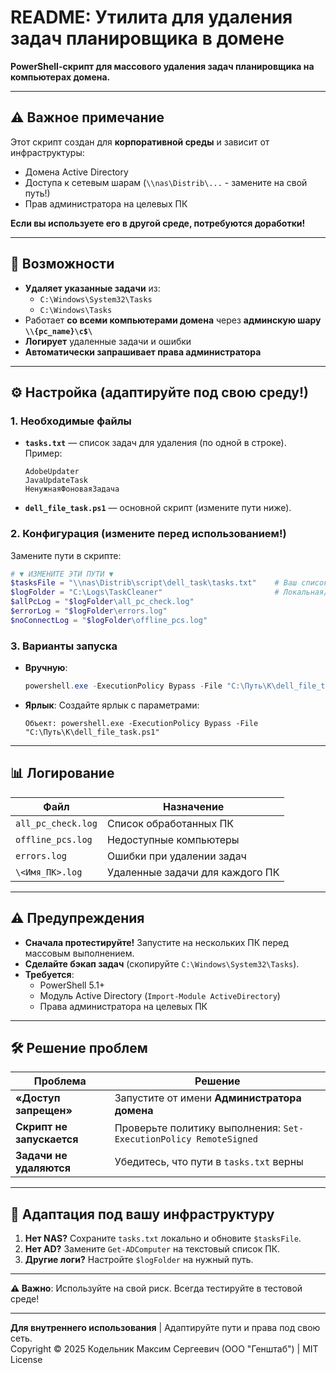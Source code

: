 # **README: Утилита для удаления задач планировщика в домене**  

**PowerShell-скрипт для массового удаления задач планировщика на компьютерах домена.**  

---

## **⚠️ Важное примечание**  
Этот скрипт создан для **корпоративной среды** и зависит от инфраструктуры:  
- Домена Active Directory  
- Доступа к сетевым шарам (`\\nas\Distrib\...` - замените на свой путь!)  
- Прав администратора на целевых ПК  

**Если вы используете его в другой среде, потребуются доработки!**  

---

## **📌 Возможности**  
- **Удаляет указанные задачи** из:  
  - `C:\Windows\System32\Tasks`  
  - `C:\Windows\Tasks`  
- Работает **со всеми компьютерами домена** через **админскую шару `\\{pc_name}\c$\`**   
- **Логирует** удаленные задачи и ошибки  
- **Автоматически запрашивает права администратора**  

---

## **⚙️ Настройка (адаптируйте под свою среду!)**  

### **1. Необходимые файлы**  
- **`tasks.txt`** — список задач для удаления (по одной в строке). Пример:  
  ```plaintext
  AdobeUpdater  
  JavaUpdateTask  
  НенужнаяФоноваяЗадача  
  ```  
- **`dell_file_task.ps1`** — основной скрипт (измените пути ниже).  

### **2. Конфигурация (измените перед использованием!)**  
Замените пути в скрипте:  
```powershell
# ▼ ИЗМЕНИТЕ ЭТИ ПУТИ ▼
$tasksFile = "\\nas\Distrib\script\dell_task\tasks.txt"    # Ваш список задач  
$logFolder = "C:\Logs\TaskCleaner"                         # Локальная/сетевая папка для логов  
$allPcLog = "$logFolder\all_pc_check.log"  
$errorLog = "$logFolder\errors.log"  
$noConnectLog = "$logFolder\offline_pcs.log"  
```

### **3. Варианты запуска**  
- **Вручную**:  
  ```powershell
  powershell.exe -ExecutionPolicy Bypass -File "C:\Путь\К\dell_file_task.ps1"
  ```  
- **Ярлык**: Создайте ярлык с параметрами:  
  ```plaintext
  Объект: powershell.exe -ExecutionPolicy Bypass -File "C:\Путь\К\dell_file_task.ps1"
  ```  

---

## **📊 Логирование**  
| Файл | Назначение |  
|------|---------|  
| `all_pc_check.log` | Список обработанных ПК |  
| `offline_pcs.log` | Недоступные компьютеры |  
| `errors.log` | Ошибки при удалении задач |  
| `\<Имя_ПК>.log` | Удаленные задачи для каждого ПК |  

---

## **⚠️ Предупреждения**  
- **Сначала протестируйте!** Запустите на нескольких ПК перед массовым выполнением.  
- **Сделайте бэкап задач** (скопируйте `C:\Windows\System32\Tasks`).  
- **Требуется**:  
  - PowerShell 5.1+  
  - Модуль Active Directory (`Import-Module ActiveDirectory`)  
  - Права администратора на целевых ПК  

---

## **🛠 Решение проблем**  
| Проблема | Решение |  
|-------|----------|  
| **«Доступ запрещен»** | Запустите от имени **Администратора домена** |  
| **Скрипт не запускается** | Проверьте политику выполнения: `Set-ExecutionPolicy RemoteSigned` |  
| **Задачи не удаляются** | Убедитесь, что пути в `tasks.txt` верны |  

---

## **🔧 Адаптация под вашу инфраструктуру**  
1. **Нет NAS?** Сохраните `tasks.txt` локально и обновите `$tasksFile`.  
2. **Нет AD?** Замените `Get-ADComputer` на текстовый список ПК.  
3. **Другие логи?** Настройте `$logFolder` на нужный путь.  

---

**⚠️ Важно**: Используйте на свой риск. Всегда тестируйте в тестовой среде!  

---

**Для внутреннего использования** | Адаптируйте пути и права под свою сеть.  
Copyright © 2025 Кодельник Максим Сергеевич (ООО "Генштаб") | MIT License   
